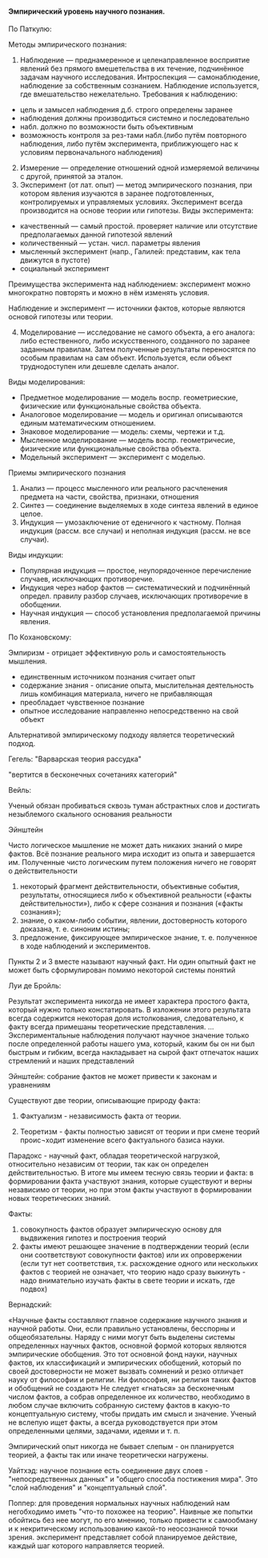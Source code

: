 #### Эмпирический уровень научного познания.

По Паткулю:

Методы эмпирического познания:

1. Наблюдение — преднамеренное и целенаправленное восприятие явлений без прямого вмешетельства в их течение, подчинённое задачам
научного исследования. Интроспекция — самонаблюдение, наблюдение за собственным сознанием. Наблюдение используется, где вмешательство
нежелательно. Требования к наблюдению: 
 - цель и замысел наблюдения д.б. строго определены заранее
 - наблюдения должны производиться системно и последовательно
 - набл. должно по возможности быть объективным
 - возможность контроля за рез-тами набл.(либо путём повторного наблюдения, либо путём эксперимента, приближующего нас к условиям 
   первоначального наблюдения)
2. Измерение — определение отношений одной измеряемой величины с другой, принятой за эталон.
3. Эксперимент (от лат. опыт) — метод эмпирического познания, при котором явления изучаются в заранее подготовленных, контролируемых и
 управляемых условиях. Эксперимент всегда производится на основе 
 теории или гипотезы. Виды эксперимента:
 - качественный — самый простой. проверяет наличие или отсутствие предполагаемых данной гипотезой явлений
 - количественный — устан. числ. параметры явления
 - мысленный эксперимент (напр., Галилей: представим, как тела движутся в пустоте)
 - социальный эксперимент

 Преимущества эксперимента над наблюдением: эксперимент можно многократно повторять и можно в нём изменять условия.

 Наблюдение и эксперимент — источники фактов, которые являются основой гипотезы или теории.

4. Моделирование — исследование не самого объекта, а его аналога: либо естественного, либо искусственного, созданного по заранее заданным
 правилам. Затем полученные результаты переносятся по особым правилам на сам объект. Используется, если объект труднодоступен или
 дешевле сделать аналог.

 Виды моделирования:
 - Предметное моделирование — модель воспр. геометриеские, физические или функциональные свойства объекта.
 - Аналоговое моделирование — модель и оригинал описываются единым математическим отношением.
 - Знаковое моделирование — модель: схемы, чертежи и т.д.
 - Мысленное моделирование — модель воспр. геометричесие, физические или функциональные свойства объекта.
 - Модельный эксперимент — эксперимент с моделью.

Приемы эмпирического познания

1. Анализ — процесс мысленного или реального расчленения предмета на части, свойства, признаки, отношения
2. Синтез — соединение выделяемых в ходе синтеза явлений в единое целое.
3. Индукция — умозаключение от еденичного к частному. Полная индукция (рассм. все случаи) и неполная индукция (рассм. не все случаи).

Виды индукции:
 - Популярная индукция — простое, неупорядоченное перечисление случаев, исключающих противоречие.
 - Индукция через набор фактов — систематический и подчинённый определ. правилу разбор случаев, исключающих противоречие в обобщении.
 - Научная индукция — способ установления предполагаемой причины явления.

По Кохановскому:

Эмпиризм - отрицает эффективную роль и самостоятельность мышления.
 - единственным источником познания считает опыт
 - содержание знания - описание опыта, мыслительная деятельность лишь комбинация материала, ничего не прибавляющая
 - преобладает чувственное познание
 - опытное исследование направленно непосредственно на свой объект

Альтернативой эмпирическому подходу является теоретический подход.

Гегель: "Варварская теория рассудка"

"вертится в бесконечных сочетаниях категорий"

Вейль:

Ученый обязан пробиваться сквозь туман абстрактных слов и достигать незыблемого скального основания реальности

Эйнштейн

Чисто логическое мышление не может дать никаких знаний о мире фактов. Всё познание реального мира исходит из опыта и завершается им. 
Полученные чисто логическим путем положения ничего не говорят о действительности

1. некоторый фрагмент действительности, объективные события, результаты, относящиеся либо к объективной реальности («факты
действительности»), либо к сфере сознания и познания («факты сознания»);
2. знание, о каком-либо событии, явлении, достоверность которого доказана, т. е. синоним истины;
3. предложение, фиксирующее эмпирическое знание, т. е. полученное в ходе наблюдений и экспериментов.

Пункты 2 и 3 вместе называют научный факт. Ни один опытный факт не может быть сформулирован помимо некоторой системы понятий

Луи де Бройль:

Результат эксперимента никогда не имеет характера простого факта, который нужно только констатировать. В изложении этого результата всегда 
содержится некоторая доля истолкования, следовательно, к факту всегда примешаны теоретические представления. ... Экспериментальные наблюдения 
получают научное значение только после определенной работы нашего ума, который, каким бы он ни был быстрым и гибким, всегда накладывает на сырой 
факт отпечаток наших стремлений и наших представлений

Эйнштейн: собрание фактов не может привести к законам и уравнениям

Существуют две теории, описывающие природу факта:

1. Фактуализм - независимость факта от теории.

2. Теоретизм - факты полностью зависят от теории и при смене теорий проис¬ходит изменение всего фактуального базиса науки.

Парадокс - научный факт, обладая теоретической нагрузкой, относительно независим от теории, так как он определен действительностью. В итоге мы 
имеем тесную связь теории и факта: в формировании факта участвуют знания, которые существуют и верны независимо от теории, но при этом факты 
участвуют в формировании новых теоретических знаний.

Факты:

1. совокупность фактов образует эмпирическую основу для выдвижения гипотез и построения теорий
2. факты имеют решающее значение в подтверждении теорий (если они соответствуют совокупности фактов) или их опровержении (если тут нет
соответствия, т.к. расхождение одного или нескольких фактов с теорией не означает, что теорию надо сразу выкинуть - надо внимательно изучать
факты в свете теории и искать, где подвох)

Вернадский:

«Научные факты составляют главное содержание научного знания и научной работы. Они, если правильно установлены, бесспорны и общеобязательны. 
Наряду с ними могут быть выделены системы определенных научных фактов, основной
формой которых являются эмпирические обобщения. Это тот основной фонд науки,
научных фактов, их классификаций и эмпирических обобщений, который по своей
достоверности не может вызвать сомнений и резко отличает науку от философии и
религии. Ни философия, ни религия таких фактов и обобщений не создают»
Не следует «гнаться» за бесконечным числом фактов, а собрав определенное их
количество, необходимо в любом случае включить собранную систему фактов в
какую-то концептуальную систему, чтобы придать им смысл и значение. Ученый не
вслепую ищет факты, а всегда руководствуется при этом определенными целями,
задачами, идеями и т. п.

Эмпирический опыт никогда не бывает слепым - он планируется теорией, а факты так или иначе теоретически нагружены.

Уайтхэд: научное познание есть соединение двух слоев - "непосредственных данных" и "общего способа постижения мира". Это "слой наблюдения" и
"концептуальный слой".

Поппер: для проведения нормальных научных наблюдений нам негобходимо иметь "что-то похожее на теорию". Наивные же попытки обойтись без нее могут, 
по его мнению, только привести к самообману и к некритическому использованию какой-то
неосознанной точки зрения. эксперимент представляет собой планируемое действие, каждый шаг которого направляется теорией.
